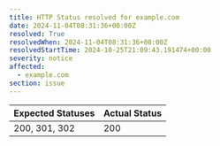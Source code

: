 ```yaml
---
title: HTTP Status resolved for example.com
date: 2024-11-04T08:31:36+00:00Z
resolved: True
resolvedWhen: 2024-11-04T08:31:36+00:00Z
resolvedStartTime: 2024-10-25T21:09:43.191474+00:00
severity: notice
affected:
  - example.com
section: issue
---
```


| Expected Statuses | Actual Status  |
|-------------------|----------------|
| 200, 301, 302 | 200 |
